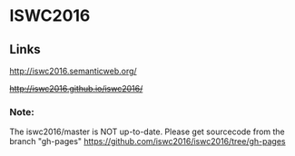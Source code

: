# ISWC2016
## Links
http://iswc2016.semanticweb.org/

~~http://iswc2016.github.io/iswc2016/~~

### Note:
The iswc2016/master is NOT up-to-date.
Please get sourcecode from the branch "gh-pages"
https://github.com/iswc2016/iswc2016/tree/gh-pages
